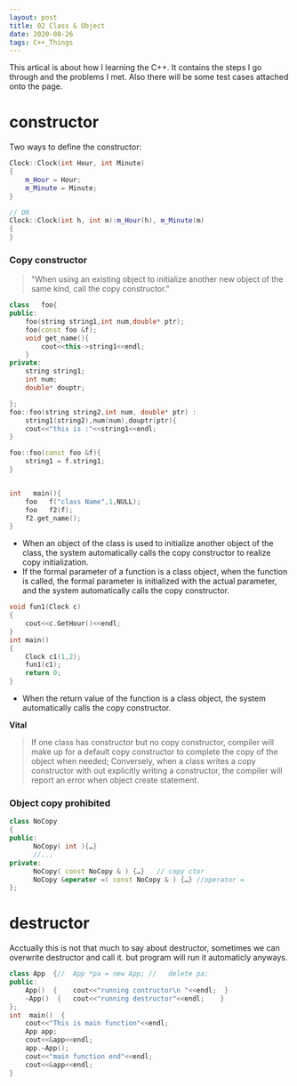 ```yaml
---
layout: post
title: 02 Class & Object
date: 2020-08-26
tags: C++_Things
---
```


This artical is about how I learning the C++. It contains the steps I go through and the problems I met. Also there will be some test cases attached onto the page.

# constructor  

Two ways to define the constructor:     
```C++
Clock::Clock(int Hour, int Minute)
{
    m_Hour = Hour;	
    m_Minute = Minute;
}

// OR
Clock::Clock(int h, int m):m_Hour(h), m_Minute(m)
{
}
```  
### Copy constructor  
>"When using an existing object to initialize another new object of the same kind, call the copy constructor."    

```C++
class   foo{
public:
    foo(string string1,int num,double* ptr);
    foo(const foo &f);
    void get_name(){
        cout<<this->string1<<endl;
    }
private:
    string string1;
    int num;
    double* douptr;

};
foo::foo(string string2,int num, double* ptr) :
    string1(string2),num(num),douptr(ptr){
    cout<<"this is :"<<string1<<endl;
}

foo::foo(const foo &f){
    string1 = f.string1;
}


int   main(){
    foo   f("class Name",1,NULL);
    foo   f2(f);
    f2.get_name();
}

```
* When an object of the class is used to initialize another object of the class, the system automatically calls the copy constructor to realize copy initialization.  
* If the formal parameter of a function is a class object, when the function is called, the formal parameter is initialized with the actual parameter, and the system automatically calls the copy constructor.  
```C++
void fun1(Clock c)
{   
    cout<<c.GetHour()<<endl;
} 
int main()
{
    Clock c1(1,2);
    fun1(c1);
    return 0;
}
```
* When the return value of the function is a class object, the system automatically calls the copy constructor.  
  

**Vital**
> If one class has constructor but no copy constructor, compiler will make up for a default copy constructor to complete the copy of the object when needed;
> Conversely, when a class writes a copy constructor with out explicitly writing a constructor, the compiler will report an error when object create statement.

### Object copy prohibited
```C++
class NoCopy
{ 
public:
      NoCopy( int ){…}
      //... 
private:
      NoCopy( const NoCopy & ) {…}   // copy ctor
      NoCopy &operator =( const NoCopy & ) {…} //operator =
}; 
```
# destructor  
Acctually this is not that much to say about destructor, sometimes we can overwrite destructor and call it.  but program will run it automaticly anyways.
```C++
class App  {//	App *pa = new App; //	delete pa;
public:
    App()  {	cout<<"running contructor\n "<<endl;  }
    ~App()  {	cout<<"running destructor"<<endl;    }
};
int  main()  {
    cout<<"This is main function"<<endl;
    App app;
    cout<<&app<<endl;
    app.~App();
    cout<<"main function end"<<endl;
    cout<<&app<<endl;
}
```

